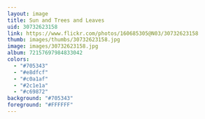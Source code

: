 ```yaml
---
layout: image
title: Sun and Trees and Leaves
uid: 30732623158
link: https://www.flickr.com/photos/160685305@N03/30732623158
thumb: images/thumbs/30732623158.jpg
image: images/30732623158.jpg
album: 72157697984833042
colors: 
  - "#705343"
  - "#e8dfcf"
  - "#c0a1af"
  - "#2c1e1a"
  - "#c69872"
background: "#705343"
foreground: "#FFFFFF"
---
```


